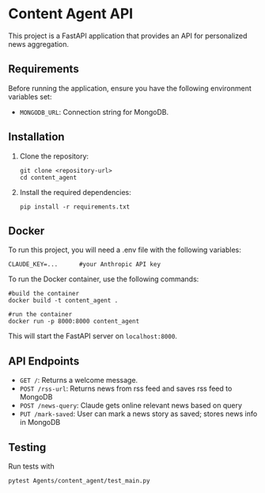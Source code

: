 # Content Agent API

This project is a FastAPI application that provides an API for personalized news aggregation.

## Requirements

Before running the application, ensure you have the following environment variables set:

- `MONGODB_URL`: Connection string for MongoDB.

## Installation

1. Clone the repository:

   ```
   git clone <repository-url>
   cd content_agent
   ```

2. Install the required dependencies:

   ```
   pip install -r requirements.txt
   ```

## Docker

To run this project, you will need a .env file with the following variables:

```
CLAUDE_KEY=...      #your Anthropic API key
```

To run the Docker container, use the following commands:

```
#build the container
docker build -t content_agent .

#run the container
docker run -p 8000:8000 content_agent
```

This will start the FastAPI server on `localhost:8000`.

## API Endpoints

- `GET /`: Returns a welcome message.
- `POST /rss-url`: Returns news from rss feed and saves rss feed to MongoDB
- `POST /news-query`: Claude gets online relevant news based on query
- `PUT /mark-saved`: User can mark a news story as saved; stores news info in MongoDB

## Testing
Run tests with
```
pytest Agents/content_agent/test_main.py
```